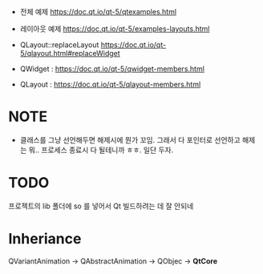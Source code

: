 + 전체 예제 https://doc.qt.io/qt-5/qtexamples.html
+ 레이아웃 예제 https://doc.qt.io/qt-5/examples-layouts.html
+ QLayout::replaceLayout https://doc.qt.io/qt-5/qlayout.html#replaceWidget  

+ QWidget : https://doc.qt.io/qt-5/qwidget-members.html
+ QLayout : https://doc.qt.io/qt-5/qlayout-members.html

# NOTE
+ 클래스를 그냥 선언해두면 해제시에 뭔가 꼬임. 그래서 다 포인터로 선언하고
    해제는 뭐.. 프로세스 종료시 다 될테니까 ㅎㅎ. 일단 두자.

# TODO

프로젝트의 lib 폴더에 so 를 넣어서 Qt 빌드하려는 데 잘 안되네

# Inheriance

QVariantAnimation -> QAbstractAnimation -> QObjec -> **QtCore**
